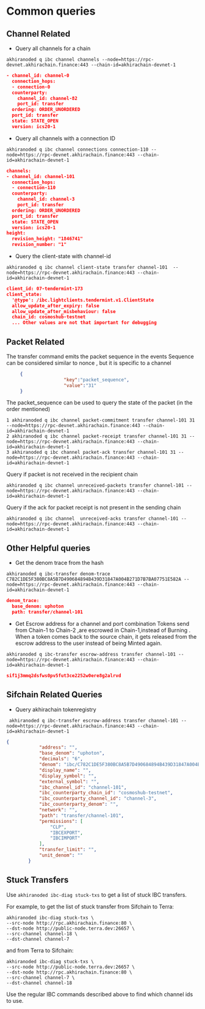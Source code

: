 # Common queries 

## Channel Related

- Query all channels for a chain
```shell
akhiranoded q ibc channel channels --node=https://rpc-devnet.akhirachain.finance:443 --chain-id=akhirachain-devnet-1
```
```json
- channel_id: channel-0
  connection_hops:
  - connection-0
  counterparty:
    channel_id: channel-82
    port_id: transfer
  ordering: ORDER_UNORDERED
  port_id: transfer
  state: STATE_OPEN
  version: ics20-1

```

- Query all channels with a connection ID 
```shell
akhiranoded q ibc channel connections connection-110 --node=https://rpc-devnet.akhirachain.finance:443 --chain-id=akhirachain-devnet-1
```
```json
channels:
- channel_id: channel-101
  connection_hops:
  - connection-110
  counterparty:
    channel_id: channel-3
    port_id: transfer
  ordering: ORDER_UNORDERED
  port_id: transfer
  state: STATE_OPEN
  version: ics20-1
height:
  revision_height: "1846741"
  revision_number: "1"
```
- Query the client-state with channel-id

```shell
akhiranoded q ibc channel client-state transfer channel-101  --node=https://rpc-devnet.akhirachain.finance:443 --chain-id=akhirachain-devnet-1
````
```json
client_id: 07-tendermint-173
client_state:
  '@type': /ibc.lightclients.tendermint.v1.ClientState
  allow_update_after_expiry: false
  allow_update_after_misbehaviour: false
  chain_id: cosmoshub-testnet
  ... Other values are not that important for debugging

```

## Packet Related 
The transfer command emits the packet sequence in the events 
Sequence can be considered similar to nonce , but it is specific to a channel
```json
     {
                     "key":"packet_sequence",  
                     "value":"31"
     }
```

The packet_sequence can be used to query the state of the packet (in the order mentioned) 
```shell
1 akhiranoded q ibc channel packet-commitment transfer channel-101 31  --node=https://rpc-devnet.akhirachain.finance:443 --chain-id=akhirachain-devnet-1
2 akhiranoded q ibc channel packet-receipt transfer channel-101 31 --node=https://rpc-devnet.akhirachain.finance:443 --chain-id=akhirachain-devnet-1
3 akhiranoded q ibc channel packet-ack transfer channel-101 31 --node=https://rpc-devnet.akhirachain.finance:443 --chain-id=akhirachain-devnet-1
```


Query if packet is not received in the recipient chain
```shell
akhiranoded q ibc channel unreceived-packets transfer channel-101 --node=https://rpc-devnet.akhirachain.finance:443 --chain-id=akhirachain-devnet-1
```


Query if the ack for packet receipt is not present in the sending chain
```shell
akhiranoded q ibc channel  unreceived-acks transfer channel-101 --node=https://rpc-devnet.akhirachain.finance:443 --chain-id=akhirachain-devnet-1
```

## Other Helpful queries
- Get the denom trace from the hash
```shell
akhiranoded q ibc-transfer denom-trace C782C1DE5F380BC8A5B7D490684894B439D31847A004B271D7B7BA07751E582A --node=https://rpc-devnet.akhirachain.finance:443 --chain-id=akhirachain-devnet-1
```
```json
denom_trace:
  base_denom: uphoton
  path: transfer/channel-101

```

- Get Escrow address for a channel and port combination
Tokens send from Chain-1 to Chain-2 ,are escrowed in Chain-1,instead of Burning .
When a token comes back to the source chain, it gets released from the escrow address to the user instead of being Minted again.  
```shell
akhiranoded q ibc-transfer escrow-address transfer channel-101 --node=https://rpc-devnet.akhirachain.finance:443 --chain-id=akhirachain-devnet-1
```
```json
sif1j3mmq2dsfws0pv5fut3ce2252w0ere8g2alrvd
```

## Sifchain Related Queries 
- Query akhirachain tokenregistry 
```shell
 akhiranoded q ibc-transfer escrow-address transfer channel-101 --node=https://rpc-devnet.akhirachain.finance:443 --chain-id=akhirachain-devnet-1
```
```json
{
            "address": "",
            "base_denom": "uphoton",
            "decimals": "6",
            "denom": "ibc/C782C1DE5F380BC8A5B7D490684894B439D31847A004B271D7B7BA07751E582A",
            "display_name": "",
            "display_symbol": "",
            "external_symbol": "",
            "ibc_channel_id": "channel-101",
            "ibc_counterparty_chain_id": "cosmoshub-testnet",
            "ibc_counterparty_channel_id": "channel-3",
            "ibc_counterparty_denom": "",
            "network": "",
            "path": "transfer/channel-101",
            "permissions": [
                "CLP",
                "IBCEXPORT",
                "IBCIMPORT"
            ],
            "transfer_limit": "",
            "unit_denom": ""
        }
```
## Stuck Transfers

Use `akhiranoded ibc-diag stuck-txs` to get a list of stuck IBC transfers.

For example, to get the list of stuck transfer from Sifchain to Terra:

```
akhiranoded ibc-diag stuck-txs \
--src-node http://rpc.akhirachain.finance:80 \
--dst-node http://public-node.terra.dev:26657 \
--src-channel channel-18 \
--dst-channel channel-7
```

and from Terra to Sifchain:

```
akhiranoded ibc-diag stuck-txs \
--src-node http://public-node.terra.dev:26657 \
--dst-node http://rpc.akhirachain.finance:80 \
--src-channel channel-7 \
--dst-channel channel-18
```

Use the regular IBC commands described above to find which channel ids to use.